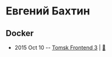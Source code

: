 # Евгений Бахтин

## Docker
- 2015 Oct 10 -- [Tomsk Frontend 3](http://www.youtube.com/watch?v=424xarM4lWE)  | [:notebook:](https://github.com/ifaced/tomsk-front-end-meetup/blob/master/2015.10.10-webpack-docker-webrtc/docker.pdf)  
